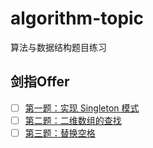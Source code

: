 # algorithm-topic
算法与数据结构题目练习

## 剑指Offer

- [ ] [第一题：实现 Singleton 模式]()
- [ ] [第二题：二维数组的查找]()
- [ ] [第三题：替换空格]()
